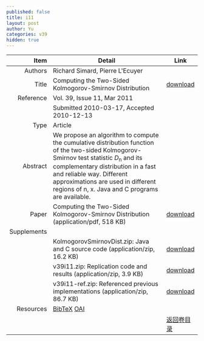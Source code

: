 ```yaml
---
published: false
title: i11
layout: post
author: Yu
categories: v39
hidden: true
---
```


| Item | Detail | Link |
|---:|---|---|
| Authors | Richard Simard, Pierre L'Ecuyer| |
| Title |Computing the Two-Sided Kolmogorov-Smirnov Distribution | [download](http://www.jstatsoft.org/v39/i11/paper) |
| Reference |Vol. 39, Issue 11, Mar 2011 | |
| | Submitted 2010-03-17, Accepted 2010-12-13| | 
| Type | Article| |
| Abstract | We propose an algorithm to compute the cumulative distribution function of the two-sided Kolmogorov-Smirnov test statistic <i>D</i><sub>n</sub> and its complementary distribution in a fast and reliable way.  Different approximations are used in different regions of n, x.  Java and C programs are available.| |
| Paper | Computing the Two-Sided Kolmogorov-Smirnov Distribution  (application/pdf, 518 KB)| [download](http://www.jstatsoft.org/v39/i11/paper) |
| Supplements | | |
| |KolmogorovSmirnovDist.zip: Java and C source code  (application/zip, 16.2 KB)|  [download](http://www.jstatsoft.org/v39/i11/supp/1) |
| |v39i11.zip: Replication code and results  (application/zip, 3.9 KB)|  [download](http://www.jstatsoft.org/v39/i11/supp/2) |
| |v39i11-ref.zip: Referenced previous implementations  (application/zip, 86.7 KB)|  [download](http://www.jstatsoft.org/v39/i11/supp/3) |
| Resources | [BibTeX](http://www.jstatsoft.org/v39/i11/bibtex) [OAI](http://www.jstatsoft.org/oai?verb=GetRecord&identifier=oai.jstatsoft/v39/i11&prefix=oai_dc)| |
| |  | [返回卷目录]({{site.baseurl}}/volume/v39.html) |